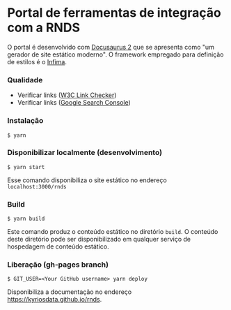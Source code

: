 # Portal de ferramentas de integração com a RNDS

O portal é desenvolvido com [Docusaurus 2](https://docusaurus.io/) que se
apresenta como "um gerador de site estático moderno". O framework
empregado para definição de estilos é o [Infima](https://docusaurus.io/docs/styling-layout#styling-your-site-with-infima).

### Qualidade

- Verificar links ([W3C Link Checker](https://validator.w3.org/checklink))
- Verificar links ([Google Search Console](https://www.google.com/webmasters/tools/home))

### Instalação

```
$ yarn
```

### Disponibilizar localmente (desenvolvimento)

```
$ yarn start
```

Esse comando disponibiliza o site estático no endereço
`localhost:3000/rnds`

### Build

```
$ yarn build
```

Este comando produz o conteúdo estático no diretório `build`. O conteúdo
deste diretório pode ser disponibilizado em qualquer serviço de hospedagem
de conteúdo estático.

### Liberação (gh-pages branch)

```
$ GIT_USER=<Your GitHub username> yarn deploy
```

Disponibiliza a documentação no endereço https://kyriosdata.github.io/rnds.
